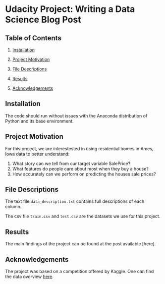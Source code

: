 # Udacity Project: Writing a Data Science Blog Post

## Table of Contents
1. [Installation](#installation)

2. [Project Motivation](#motivation)

3. [File Descriptions](#file)

4. [Results](#result)

5. [Acknowledgements](#acknowledgement)

<a id='installation'></a>
## Installation 

The code should run without issues with the Anaconda distribution of Python and its base environment.

<a id='motivation'></a>
## Project Motivation

For this project, we are interestested in using residential homes in Ames, Iowa data to better understand:

1. What story can we tell from our target variable SalePrice?
2. What features do people care about most when they buy a house?
3. How accurately can we perform on predicting the houses sale prices?

<a id='file'></a>
## File Descriptions

The text file `data_description.txt` contains full descriptions of each column.

The csv file `train.csv` and `test.csv` are the datasets we use for this project.

<a id='result'></a>
## Results

The main findings of the project can be found at the post available [here].

<a id='acknowledgement'></a>
## Acknowledgements

The project was based on a competition offered by Kaggle. One can find the data overview [here](https://www.kaggle.com/c/house-prices-advanced-regression-techniques/overview).
